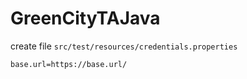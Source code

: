 # GreenCityTAJava


create file `src/test/resources/credentials.properties`

```properties
base.url=https://base.url/
```